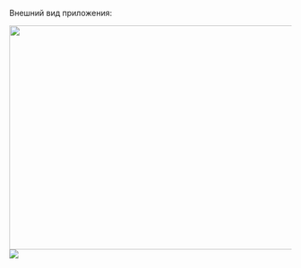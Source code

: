 Внешний вид приложения:

<img src="https://sun9-39.userapi.com/impg/tcx6ZiNBLQRvAcss8Vrd8YPEsXt7hk1AiWkzAw/D0xdFnCh5Xo.jpg?size=752x538&quality=96&sign=d2a43141311f891db4f733e9f550c6b4&type=album" width=600 height=400> <img src="https://sun1-87.userapi.com/impg/OvNlYx6tx6aytnbVtcZc1yOILuLsFbmLi0kSlg/k2LULRx3DVY.jpg?size=364x404&quality=96&sign=295172824585faf216b7a411e7165520&type=album">
